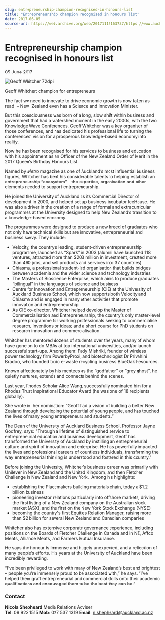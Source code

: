 ```yaml
---
slug: entrepreneurship-champion-recognised-in-honours-list
title: "Entrepreneurship champion recognised in honours list"
date: 2017-06-05
source-url: https://web.archive.org/web/20171119163737/https://www.auckland.ac.nz/en/about/news-events-and-notices/news/news-2017/06/entrepreneurism-champion-recognised-in-honours-list.html
---
```

Entrepreneurship champion recognised in honours list
====================================================

05 June 2017

![Geoff Whitcher 72dpi](https://www.auckland.ac.nz/en/about/news-events-and-notices/news/news-2017/06/entrepreneurism-champion-recognised-in-honours-list/_jcr_content/par/textimage/image.img.jpg/1496700948434.jpg "Geoff Whitcher 72dpi")

Geoff Whitcher: champion for entrepreneurs

The fact we need to innovate to drive economic growth is now taken as read  – New  Zealand even has a Science and Innovation Minister.

But this consciousness was born of a long, slow shift within business and government that had a watershed moment in the early 2000s, with the two Knowledge Wave Conferences. Geoff Whitcher was a key organiser of those conferences, and has dedicated his professional life to turning the conferences’ vision for a prosperous knowledge-based economy into reality.

Now he has been recognised for his services to business and education with his appointment as an Officer of the New Zealand Order of Merit in the 2017 Queen’s Birthday Honours List.

Named by _Metro_ magazine as one of Auckland’s most influential business figures, Whitcher has bent his considerable talents to helping establish an entrepreneurship “ecosystem” – the expertise, organisation and other elements needed to support entrepreneurship.

He joined the University of Auckland as its Commercial Director of development in 2000, and helped set up business incubator IceHouse. He was also a driver in the creation of a range of formal and extracurricular programmes at the University designed to help New Zealand’s transition to a knowledge-based economy.

The programmes were designed to produce a new breed of graduates who not only have technical skills but are innovative, entrepreneurial and business savvy. They include:

*   Velocity, the country’s leading, student-driven entrepreneurship programme, launched as “Spark” in 2003 (alumni have launched 118 ventures, attracted more than $203 million in investment, created more than 460 jobs, and sell products and services into 37 countries)
*   Chiasma, a professional student-led organisation that builds bridges between academia and the wider science and technology industries
*   The Masters of Bioscience Enterprise, which aims to produce graduates “bilingual” in the languages of science and business
*   Centre for Innovation and Entrepreneurship (CIE) at the University of Auckland Business School, which now supports both Velocity and Chiasma and is engaged in many other activities that promote innovation and entrepreneurship
*   As CIE co-director, Whitcher helped develop the Master of Commercialisation and Entrepreneurship, the country’s only master-level degree programme for working professionals seeking to commercialise research, inventions or ideas; and a short course for PhD students on research innovation and commercialisation.

Whitcher has mentored dozens of students over the years, many of whom have gone on to do MBAs at top international universities, and/or launch successful start-ups. Among them: Fady Mishriki, founder of wireless power technology firm PowerbyProxi, and biotechnologist Dr Privahini Bradoo, who founded toxic e-waste recycling business BlueOak Resources.

Known affectionately by his mentees as the “godfather” or “grey ghost”, he quietly nurtures, extends and connects behind the scenes.

Last year, Rhodes Scholar Alice Wang, successfully nominated him for a Rhodes Trust Inspirational Educator Award (he was one of 18 recipients globally).

She wrote in  her nomination: “Geoff had a vision of building a better New Zealand through developing the potential of young people, and has touched the lives of many young entrepreneurs and students.”

The Dean of the University of Auckland Business School, Professor Jayne Godfrey, says: "Through a lifetime of distinguished service to entrepreneurial education and business development, Geoff has transformed the University of Auckland by instilling an entrepreneurial culture and spirit of innovation and enterprise. He has powerfully impacted the lives and professional careers of countless individuals, transforming the way entrepreneurial thinking is understood and fostered in this country."

Before joining the University, Whitcher’s business career was primarily with Unilever in New Zealand and the United Kingdom, and then Fletcher Challenge in New Zealand and New York.  Among his highlights:

*   establishing the Placemakers building materials chain, today a $1.2 billion business
*   pioneering investor relations particularly into offshore markets, driving the first listing of a New Zealand company on the Australian stock market (ASX), and the first on the New York Stock Exchange (NYSE)
*   becoming the country's first Equities Relation Manager, raising more than $2 billion for several New Zealand and Canadian companies

Whitcher also has extensive corporate governance experience, including positions on the Boards of Fletcher Challenge in Canada and in NZ, Affco Meats, Alliance Meats, and Farmers Mutual Insurance.

He says the honour is immense and hugely unexpected, and a reflection of many people’s efforts. His years at the University of Auckland have been incredibly rewarding.

“I’ve been privileged to work with many of New Zealand’s best and brightest – people you’re immensely proud to be associated with,” he says. “I’ve helped them graft entrepreneurial and commercial skills onto their academic qualifications and encouraged them to be the best they can be.”

### **Contact**

**Nicola Shepheard** Media Relations Adviser  
**Tel**: 09 923 1515 **Mob**: 027 537 1319 **Email**: n.shepheard@auckland.ac.nz